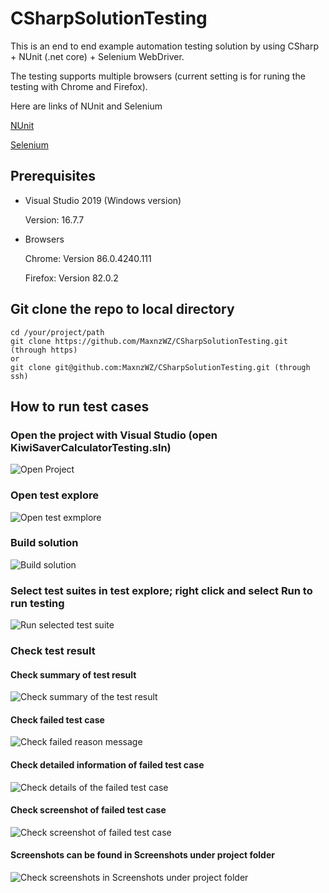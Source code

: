 # CSharpSolutionTesting
This is an end to end example automation testing solution by using CSharp + NUnit (.net core) + Selenium WebDriver. 

The testing supports multiple browsers (current setting is for runing the testing with Chrome and Firefox).

Here are links of NUnit and Selenium

[NUnit](https://nunit.org/)

[Selenium](https://www.selenium.dev/documentation/en/)


## Prerequisites
+ Visual Studio 2019 (Windows version)
  
  Version: 16.7.7

+ Browsers 
  
  Chrome: Version 86.0.4240.111 

  Firefox: Version 82.0.2 

## Git clone the repo to local directory
```
cd /your/project/path
git clone https://github.com/MaxnzWZ/CSharpSolutionTesting.git (through https)
or
git clone git@github.com:MaxnzWZ/CSharpSolutionTesting.git (through ssh) 
``` 
## How to run test cases
### Open the project with Visual Studio (open KiwiSaverCalculatorTesting.sln)
![Open Project](images/openproject.JPG)

### Open test explore
![Open test exmplore](/images/opentestexplore.jpg)

### Build solution
![Build solution](images/buildSolution.jpg)

### Select test suites in test explore; right click and select Run to run testing
![Run selected test suite](images/selecttestsuitetorun.jpg)

### Check test result
#### Check summary of test result
![Check summary of the test result](images/testresultsummary.jpg)

#### Check failed test case
![Check failed reason message](images/checkerrormessage.jpg)

#### Check detailed information of failed test case
![Check details of the failed test case](images/checkfailuredetails.jpg)

#### Check screenshot of failed test case
![Check screenshot of failed test case](images/checkscreenshot.jpg)

#### Screenshots can be found in Screenshots under project folder
![Check screenshots in Screenshots under project folder](images/outputscreenshots.jpg)
